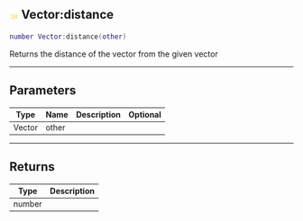 ## ![shared](.gitbook/assets/shared.png) Vector:distance


```lua
number Vector:distance(other)
```

Returns the distance of the vector from the given vector


------
## Parameters

| Type   | Name | Description              | Optional |
| ------ | ---- | ------------------------ | -------: |
| Vector | other |  |  |

------
## Returns

| Type | Description |
| ---- | ----------: |
| number |  |

